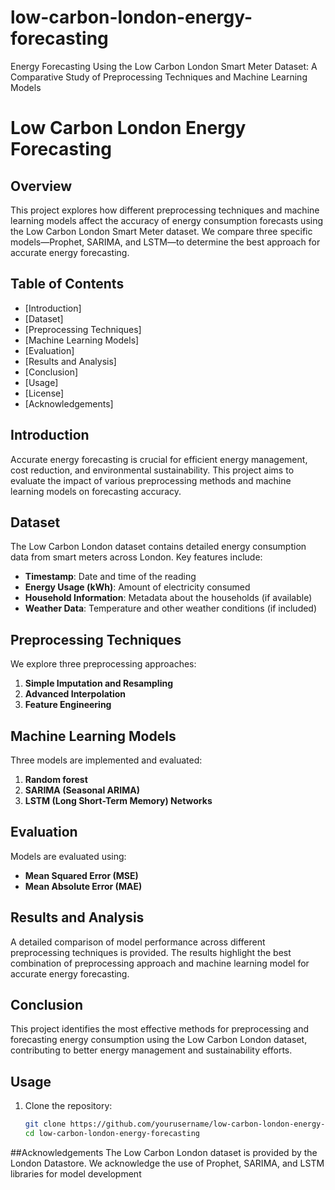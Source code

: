 # low-carbon-london-energy-forecasting
Energy Forecasting Using the Low Carbon London Smart Meter Dataset: A Comparative Study of Preprocessing Techniques and Machine Learning Models

# Low Carbon London Energy Forecasting

## Overview

This project explores how different preprocessing techniques and machine learning models affect the accuracy of energy consumption forecasts using the Low Carbon London Smart Meter dataset. We compare three specific models—Prophet, SARIMA, and LSTM—to determine the best approach for accurate energy forecasting.

## Table of Contents

- [Introduction]
- [Dataset]
- [Preprocessing Techniques]
- [Machine Learning Models]
- [Evaluation]
- [Results and Analysis]
- [Conclusion]
- [Usage]
- [License]
- [Acknowledgements]

## Introduction

Accurate energy forecasting is crucial for efficient energy management, cost reduction, and environmental sustainability. This project aims to evaluate the impact of various preprocessing methods and machine learning models on forecasting accuracy.

## Dataset

The Low Carbon London dataset contains detailed energy consumption data from smart meters across London. Key features include:
- **Timestamp**: Date and time of the reading
- **Energy Usage (kWh)**: Amount of electricity consumed
- **Household Information**: Metadata about the households (if available)
- **Weather Data**: Temperature and other weather conditions (if included)

## Preprocessing Techniques

We explore three preprocessing approaches:
1. **Simple Imputation and Resampling**
2. **Advanced Interpolation**
3. **Feature Engineering**

## Machine Learning Models

Three models are implemented and evaluated:
1. **Random forest**
2. **SARIMA (Seasonal ARIMA)**
3. **LSTM (Long Short-Term Memory) Networks**

## Evaluation

Models are evaluated using:
- **Mean Squared Error (MSE)**
- **Mean Absolute Error (MAE)**

## Results and Analysis

A detailed comparison of model performance across different preprocessing techniques is provided. The results highlight the best combination of preprocessing approach and machine learning model for accurate energy forecasting.

## Conclusion

This project identifies the most effective methods for preprocessing and forecasting energy consumption using the Low Carbon London dataset, contributing to better energy management and sustainability efforts.

## Usage

1. Clone the repository:
   ```sh
   git clone https://github.com/yourusername/low-carbon-london-energy-forecasting.git
   cd low-carbon-london-energy-forecasting

##Acknowledgements
The Low Carbon London dataset is provided by the London Datastore.
We acknowledge the use of Prophet, SARIMA, and LSTM libraries for model development
